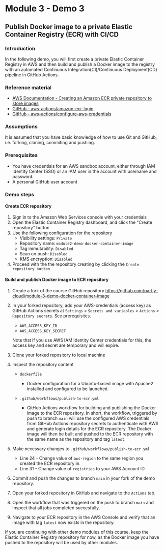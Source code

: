# Module 3 - Demo 3
## Publish Docker image to a private Elastic Container Registry (ECR) with CI/CD

### Introduction
In the following demo, you will first create a private Elastic Container Registry in AWS and then build and publish a Docker image to the registry with an automated Continuous Integration(CI)/Continuous Deployment(CD) pipeline in GitHub Actions.

### Reference material
- [AWS Documentation - Creating an Amazon ECR private repository to store images](https://docs.aws.amazon.com/AmazonECR/latest/userguide/repository-create.html)
- [GitHub - aws-actions/amazon-ecr-login](https://github.com/aws-actions/amazon-ecr-login)
- [GitHub - aws-actions/configure-aws-credentials](https://github.com/aws-actions/configure-aws-credentials)

### Assumptions
It is assumed that you have basic knowledge of how to use Git and GitHub, i.e. forking, cloning, commiting and pushing.

### Prerequisites
- You have credentials for an AWS sandbox account, either through IAM Identity Center (SSO) or an IAM user in the account with username and password.
- A personal GitHub user account

### Demo steps

#### Create ECR repository
1. Sign in to the Amazon Web Services console with your credentials
2. Open the Elastic Container Registry dashboard, and click the "Create repository" button
3. Use the following configuration for the repository
    - Visibility settings: `Private`
    - Repository name: `module2-demo-docker-container-image`
    - Tag immutability: `Disabled`
    - Scan on push: `Disabled`
    - KMS encryption: `Disabled`
4. Proceed with the the repository creating by clicking the `Create repository button`

#### Build and publish Docker image to ECR repository
1. Create a fork of the course GitHub repository https://github.com/partly-cloud/module-3-demo-docker-container-image
2. In your forked repository, add your AWS-credentials (access key) as GitHub Actions secrets at `Settings` > `Secrets and variables` > `Actions` > `Repository secrets`. See prerequisites.
    - `AWS_ACCESS_KEY_ID`
    - `AWS_ACCESS_KEY_SECRET`
    
    Note that if you use AWS IAM Identity Center credentials for this, the access key and secret are temporary and will expire.

3. Clone your forked repository to local machine
4. Inspect the repository content
    - `dockerfile`
        - Docker configuration for a Ubuntu-based image with Apache2 installed and configured to be launched.
    
    - `.github/workflows/publish-to-ecr.yml`
        - GitHub Actions workflow for building and publishing the Docker image to the ECR repository. In short, the workflow, triggered by push to branch `main` will use the configured AWS credentials from GitHub Actions repository secrets to authenticate with AWS and generate login details for the ECR repository. The Docker image will then be built and pushed to the ECR repository with the same name as the repository and tag `latest`.
5. Make necessary changes to `.github/workflows/publish-to-ecr.yml`
    - Line 24 - Change value of `aws-region` to the same region you created the ECR repository in.
    - Line 31 - Change value of `registries` to your AWS Account ID
6. Commit and push the changes to branch `main` in your fork of the demo repository.
7. Open your forked repository in GitHub and navigate to the `Actions` tab.
8. Open the workflow that was triggered on the push to branch `main` and inspect that all jobs completed succesfully.
9. Navigate to your ECR repository in the AWS Console and verify that an image with tag `latest` now exists in the repository.

If you are continuing with other demo modules of this course, keep the Elastic Container Registry repository for now, as the Docker image you have pushed to the repository will be used by other modules.
